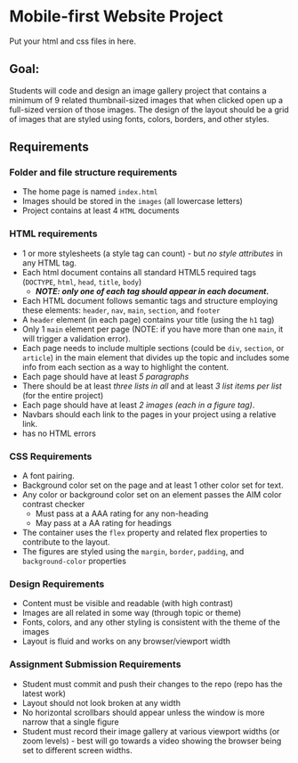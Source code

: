 # Mobile-first Website Project
Put your html and css files in here.

## Goal:
Students will code and design an image gallery project that contains a minimum of 9 related thumbnail-sized images that when clicked open up a full-sized version of those images. The design of the layout should be a grid of images that are styled using fonts, colors, borders, and other styles.

## Requirements
### Folder and file structure requirements
* The home page is named `index.html`
* Images should be stored in the `images` (all lowercase letters)
* Project contains at least 4 `HTML` documents

### HTML requirements
* 1 or more stylesheets (a style tag can count) - but *no style attributes* in any HTML tag.
* Each html document contains all standard HTML5 required tags (`DOCTYPE`, `html`, `head`, `title`, `body`) 
    - ***NOTE: only one of each tag should appear in each document.***
* Each HTML document follows semantic tags and structure employing these elements: `header`, `nav`, `main`, `section`, and `footer`
* A `header` element (in each page) contains your title (using the `h1` tag)
* Only 1 `main` element per page (NOTE: if you have more than one `main`, it will trigger a validation error).
* Each page needs to include multiple sections (could be `div`, `section`, or `article`) in the main element that divides up the topic and includes some info from each section as a way to highlight the content.
* Each page should have at least *5 paragraphs* 
* There should be at least *three lists in all* and at least *3 list items per list* (for the entire project)
* Each page should have at least *2 images (each in a figure tag)*.
* Navbars should each link to the pages in your project using a relative link.
* has no HTML errors

### CSS Requirements
* A font pairing.
* Background color set on the page and at least 1 other color set for text.
* Any color or background color set on an element passes the AIM color contrast checker
    - Must pass at a AAA rating for any non-heading
    - May pass at a AA rating for headings
* The container uses the `flex` property and related flex properties to contribute to the layout.
* The figures are styled using the `margin`, `border`, `padding`, and `background-color` properties

### Design Requirements
* Content must be visible and readable (with high contrast)
* Images are all related in some way (through topic or theme)
* Fonts, colors, and any other styling is consistent with the theme of the images
* Layout is fluid and works on any browser/viewport width

### Assignment Submission Requirements
* Student must commit and push their changes to the repo (repo has the latest work)
* Layout should not look broken at any width
* No horizontal scrollbars should appear unless the window is more narrow that a single figure
* Student must record their image gallery at various viewport widths (or zoom levels) - best will go towards a video showing the browser being set to different screen widths.